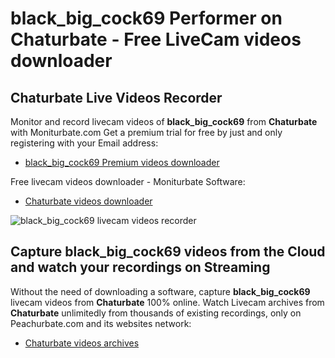 # black_big_cock69 Performer on Chaturbate - Free LiveCam videos downloader

## Chaturbate Live Videos Recorder

Monitor and record livecam videos of **black_big_cock69** from **Chaturbate** with Moniturbate.com
Get a premium trial for free by just and only registering with your Email address:
* [black_big_cock69 Premium videos downloader](https://moniturbate.com/request-demo-licence-key.html)

Free livecam videos downloader - Moniturbate Software:
* [Chaturbate videos downloader](https://moniturbate.com/moniturbate-download-software.html)

![black_big_cock69 livecam videos recorder](https://peachurnet.com/templates/moniturbate-software.png)


## Capture black_big_cock69 videos from the Cloud and watch your recordings on Streaming

Without the need of downloading a software, capture **black_big_cock69** livecam videos from **Chaturbate** 100% online.
Watch Livecam archives from **Chaturbate** unlimitedly from thousands of existing recordings, only on Peachurbate.com and its websites network:
* [Chaturbate videos archives](https://peachurnet.com/)